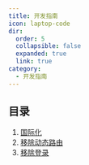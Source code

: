 ```yaml
---
title: 开发指南
icon: laptop-code
dir:
  order: 5
  collapsible: false
  expanded: true
  link: true
category:
  - 开发指南
---
```


## 目录

1. [国际化](./1.国际化.md)
2. [移除动态路由](./2.移除动态路由.md)
3. [移除登录](./3.移除登录.md)
 